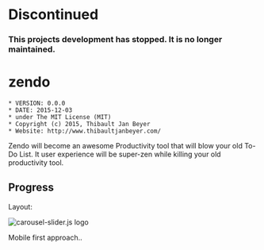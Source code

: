 
# Discontinued
### This projects development has stopped. It is no longer maintained.

# zendo

	* VERSION: 0.0.0
 	* DATE: 2015-12-03
 	* under The MIT License (MIT)
 	* Copyright (c) 2015, Thibault Jan Beyer
	* Website: http://www.thibaultjanbeyer.com/

Zendo will become an awesome Productivity tool that will blow your old To-Do List. It user experience will be super-zen while killing your old productivity tool.

Progress
-----------------------------------

Layout:

![carousel-slider.js logo](http://kit.thibaultjanbeyer.com/tools/zendo/layout_v2.png)

Mobile first approach..
